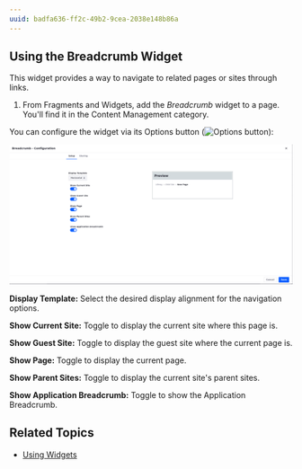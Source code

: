 ```yaml
---
uuid: badfa636-ff2c-49b2-9cea-2038e148b86a
---
```


## Using the Breadcrumb Widget 

This widget provides a way to navigate to related pages or sites through links.

1. From Fragments and Widgets, add the *Breadcrumb* widget to a page. You'll find it in the Content Management category. 

You can configure the widget via its Options button (![Options button](../../images/icon-options.png)): 

![The configuration window has four different tabs.](./using-the-breadcrumb-widget/images/01.png)

**Display Template:** Select the desired display alignment for the navigation options.

**Show Current Site:** Toggle to display the current site where this page is. 

**Show Guest Site:** Toggle to display the guest site where the current page is.

**Show Page:** Toggle to display the current page.

**Show Parent Sites:** Toggle to display the current site's parent sites.

**Show Application Breadcrumb:** Toggle to show the Application Breadcrumb.

## Related Topics

* [Using Widgets](../../site-building/creating-pages/page-fragments-and-widgets/using-widgets.md)
